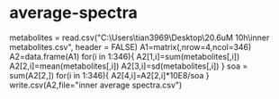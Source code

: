 # average-spectra
metabolites = read.csv("C:\\Users\\tian3969\\Desktop\\20.6uM 10h\\inner metabolites.csv", header = FALSE)
A1=matrix(,nrow=4,ncol=346)
A2=data.frame(A1)
for(i in 1:346){
  A2[1,i]=sum(metabolites[,i])
  A2[2,i]=mean(metabolites[,i])
  A2[3,i]=sd(metabolites[,i])
}
soa = sum(A2[2,])
for(i in 1:346){
  A2[4,i]=A2[2,i]*10E8/soa
}
write.csv(A2,file="inner average spectra.csv")

